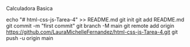 Calculadora Basica

echo "# html-css-js-Tarea-4" >> README.md
git init
git add README.md
git commit -m "first commit"
git branch -M main
git remote add origin https://github.com/LauraMichelleFernandez/html-css-js-Tarea-4.git
git push -u origin main